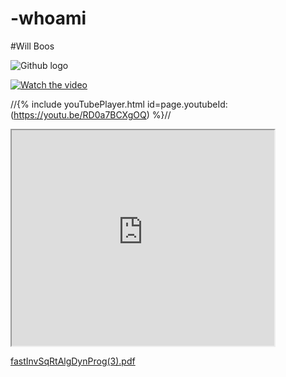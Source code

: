 <!DOCTYPE html>


# -whoami 
#Will Boos



![Github logo](78800556.png "Github logo")

[![Watch the video](E5684F7C-212E-48BD-B71D-C46652DE9B78.png "YouTube")](https://youtu.be/RD0a7BCXgOQ)

//{% include youTubePlayer.html id=page.youtubeId:(https://youtu.be/RD0a7BCXgOQ) %}//

<html>
<body>

<iframe width="420" height="345" src="https://www.youtube.com/embed/tgbNymZ7vqY?controls=0">
</iframe>

</body>
</html>





[fastInvSqRtAlgDynProg(3).pdf](https://github.com/mannequinSkywalker/projects-github.io/files/6651848/fastInvSqRtAlgDynProg.3.pdf)

